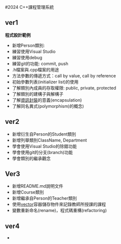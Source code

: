#2024 C++課程管理系統
## ver1
**程式設計範例**
- 新增Person類別:
- 練習使用Visual Studio
- 練習使用debug
- 練習git的功能: commit, push
- .h檔案與.cpp檔案的用途
- 方法參數的傳遞方式：call by value, call by reference
- 初始參數列表(initializer list)的使用
- 了解類別內成員的存取權限: public, private, protected
- 了解類別的建構子與解構子
- 了解[資訊封裝](https://www.w3schools.com/cpp/cpp_encapsulation.asp)的意義(encapsulation)
- 了解同名異式(polymorphism)的概念)

## ver2
  - 新增衍生自Person的Student類別
  - 新增列舉類別ClassName, Department
  - 學會使用Visual Studio的除錯功能
  - 學會使用git的分支(branch)功能
  - 學會類別的繼承觀念
 
## Ver3
  - 新增README.md說明文件
  - 新增Course類別
  - 新增繼承自Person的Teacher類別
  - 使用[vector](https://www.w3schools.com/cpp/cpp_vectors.asp)容器儲存物件來記錄教師所授課的課程
  - 變數重新命名(rename)，程式碼重構(refactoring) 
## ver4
  -
